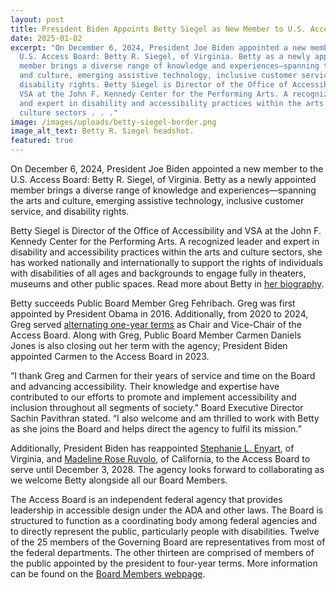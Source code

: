```yaml
---
layout: post
title: President Biden Appoints Betty Siegel as New Member to U.S. Access Board
date: 2025-01-02
excerpt: "On December 6, 2024, President Joe Biden appointed a new member to the
  U.S. Access Board: Betty R. Siegel, of Virginia. Betty as a newly appointed
  member brings a diverse range of knowledge and experiences—spanning the arts
  and culture, emerging assistive technology, inclusive customer service, and
  disability rights. Betty Siegel is Director of the Office of Accessibility and
  VSA at the John F. Kennedy Center for the Performing Arts. A recognized leader
  and expert in disability and accessibility practices within the arts and
  culture sectors . . ."
image: /images/uploads/betty-siegel-border.png
image_alt_text: Betty R. Siegel headshot.
featured: true
---
```

On December 6, 2024, President Joe Biden appointed a new member to the U.S. Access Board: Betty R. Siegel, of Virginia. Betty as a newly appointed member brings a diverse range of knowledge and experiences—spanning the arts and culture, emerging assistive technology, inclusive customer service, and disability rights.

Betty Siegel is Director of the Office of Accessibility and VSA at the John F. Kennedy Center for the Performing Arts. A recognized leader and expert in disability and accessibility practices within the arts and culture sectors, she has worked nationally and internationally to support the rights of individuals with disabilities of all ages and backgrounds to engage fully in theaters, museums and other public spaces. Read more about Betty in [her biography](https://www.access-board.gov/about/board-members/betty-siegel/).

Betty succeeds Public Board Member Greg Fehribach. Greg was first appointed by President Obama in 2016. Additionally, from 2020 to 2024, Greg served [alternating one-year terms](https://www.access-board.gov/about/board-chairs-and-vice-chairs.html) as Chair and Vice-Chair of the Access Board. Along with Greg, Public Board Member Carmen Daniels Jones is also closing out her term with the agency; President Biden appointed Carmen to the Access Board in 2023.

“I thank Greg and Carmen for their years of service and time on the Board and advancing accessibility. Their knowledge and expertise have contributed to our efforts to promote and implement accessibility and inclusion throughout all segments of society.” Board Executive Director Sachin Pavithran stated. “I also welcome and am thrilled to work with Betty as she joins the Board and helps direct the agency to fulfil its mission.”

Additionally, President Biden has reappointed [Stephanie L. Enyart](https://www.access-board.gov/about/board-members/stephanie-enyart/), of Virginia, and [Madeline Rose Ruvolo](https://www.access-board.gov/about/board-members/madeline-rose-ruvolo/), of California, to the Access Board to serve until December 3, 2028. The agency looks forward to collaborating as we welcome Betty alongside all our Board Members.

The Access Board is an independent federal agency that provides leadership in accessible design under the ADA and other laws. The Board is structured to function as a coordinating body among federal agencies and to directly represent the public, particularly people with disabilities. Twelve of the 25 members of the Governing Board are representatives from most of the federal departments. The other thirteen are comprised of members of the public appointed by the president to four-year terms. More information can be found on the [Board Members webpage](https://www.access-board.gov/about/board-members/).
